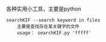 各种实用小工具，主要是python

	searchKIF --search keyword in files 
		主要是查找存在某关键字的文件
		usage： searchKIF.py 'fffff'